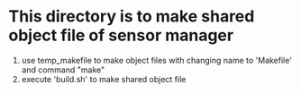 
# This directory is to make shared object file of sensor manager

1. use temp_makefile to make object files with changing name to 'Makefile' and command "make"
2. execute 'build.sh' to make shared object file


